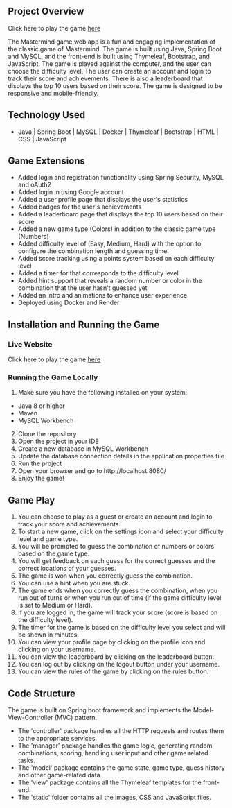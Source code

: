 ## Project Overview

Click here to play the game [here](https://mastermind-webapp-kst2.onrender.com/)

The Mastermind game web app is a fun and engaging implementation of the classic game of Mastermind. The game is built
using Java, Spring Boot and MySQL, and the front-end is built using Thymeleaf, Bootstrap, and JavaScript. The game is
played against the computer, and the user can choose the difficulty level. The user can create an account and login to
track their score and achievements. There is also a leaderboard that displays the top 10 users based on their score. The
game is designed to be responsive and mobile-friendly.

## Technology Used

* Java | Spring Boot | MySQL | Docker | Thymeleaf | Bootstrap | HTML | CSS | JavaScript

## Game Extensions

* Added login and registration functionality using Spring Security, MySQL and oAuth2
* Added login in using Google account
* Added a user profile page that displays the user's statistics
* Added badges for the user's achievements
* Added a leaderboard page that displays the top 10 users based on their score
* Added a new game type (Colors) in addition to the classic game type (Numbers)
* Added difficulty level of (Easy, Medium, Hard) with the option to configure the combination length and guessing time.
* Added score tracking using a points system based on each difficulty level
* Added a timer for that corresponds to the difficulty level
* Added hint support that reveals a random number or color in the combination that the user hasn't guessed yet
* Added an intro and animations to enhance user experience
* Deployed using Docker and Render

## Installation and Running the Game

### Live Website

Click here to play the game [here](https://mastermind-webapp-kst2.onrender.com/)

### Running the Game Locally

1. Make sure you have the following installed on your system:

* Java 8 or higher
* Maven
* MySQL Workbench

2. Clone the repository
3. Open the project in your IDE
4. Create a new database in MySQL Workbench
5. Update the database connection details in the application.properties file
6. Run the project
7. Open your browser and go to http://localhost:8080/
8. Enjoy the game!

## Game Play

1. You can choose to play as a guest or create an account and login to track your score and achievements.
2. To start a new game, click on the settings icon and select your difficulty level and game type.
3. You will be prompted to guess the combination of numbers or colors based on the game type.
4. You will get feedback on each guess for the correct guesses and the correct locations of your guesses.
5. The game is won when you correctly guess the combination.
6. You can use a hint when you are stuck.
7. The game ends when you correctly guess the combination, when you run out of turns or when you run out of time (if the
   game difficulty level is set to Medium or Hard).
8. If you are logged in, the game will track your score (score is based on the difficulty level).
9. The timer for the game is based on the difficulty level you select and will be shown in minutes.
10. You can view your profile page by clicking on the profile icon and clicking on your username.
11. You can view the leaderboard by clicking on the leaderboard button.
12. You can log out by clicking on the logout button under your username.
13. You can view the rules of the game by clicking on the rules button.


## Code Structure

The game is built on Spring boot framework and implements the Model-View-Controller (MVC) pattern.

* The 'controller' package handles all the HTTP requests and routes them to the appropriate services.
* The 'manager' package handles the game logic, generating random combinations, scoring, handling user input and other
  game related tasks.
* The 'model' package contains the game state, game type, guess history and other game-related data.
* The 'view' package contains all the Thymeleaf templates for the front-end.
* The 'static' folder contains all the images, CSS and JavaScript files.

